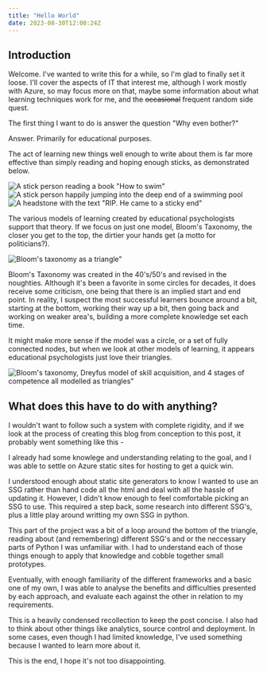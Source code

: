 ```yaml
---
title: "Hello World"
date: 2023-08-30T12:00:24Z
---
```

Introduction
------------
Welcome.
I've wanted to write this for a while, so I'm glad to finally set it loose.
I'll cover the aspects of IT that interest me, although I work mostly with Azure, so may focus more on that, maybe some information about what learning techniques work for me, and the ~~occasional~~ frequent random side quest.

The first thing I want to do is answer the question "Why even bother?"

Answer. Primarily for educational purposes.

The act of learning new things well enough to write about them is far more effective than simply reading and hoping enough sticks, as demonstrated below.

![A stick person reading a book "How to swim"](/hello-world/01.png)
![A stick person happily jumping into the deep end of a swimming pool](/hello-world/02.png)
![A headstone with the text "RIP. He came to a sticky end"](/hello-world/03.png)

The various models of learning created by educational psychologists support that theory. If we focus on just one model, Bloom's Taxonomy, the closer you get to the top, the dirtier your hands get (a motto for politicians?).

![Bloom's taxonomy as a triangle"](/hello-world/bloomstaxonomy.JPG)

Bloom's Taxonomy was created in the 40's/50's and revised in the noughties. Although it's been a favorite in some circles for decades, it does receive some criticism, one being that there is an implied start and end point. In reality, I suspect the most successful learners bounce around a bit, starting at the bottom, working their way up a bit, then going back and working on weaker area's, building a more complete knowledge set each time.

It might make more sense if the model was a circle, or a set of fully connected nodes, but when we look at other models of learning, it appears educational psychologists just love their triangles.

![Bloom's taxonomy, Dreyfus model of skill acquisition, and 4 stages of competence all modelled as triangles"](/hello-world/allthetriangles.JPG)

What does this have to do with anything?
-------
I wouldn't want to follow such a system with complete rigidity, and if we look at the process of creating this blog from conception to this post, it probably went something like this - 

I already had some knowlege and understanding relating to the goal, and I was able to settle on Azure static sites for hosting to get a quick win.

I understood enough about static site generators to know I wanted to use an SSG rather than hand code all the html and deal with all the hassle of updating it.  However, I didn't know enough to feel comfortable picking an SSG to use. This required a step back, some research into different SSG's, plus a little play around writting my own SSG in python.

This part of the project was a bit of a loop around the bottom of the triangle, reading about (and remembering) different SSG's and or the neccessary parts of Python I was unfamiliar with. I had to understand each of those things enough to apply that knowledge and cobble together small prototypes.

Eventually, with enough familiarity of the different frameworks and a basic one of my own, I was able to analyse the benefits and difficulties presented by each approach, and evaluate each against the other in relation to my requirements.

This is a heavily condensed recollection to keep the post concise. I also had to think about other things like analytics, source control and deployment. In some cases, even though I had limited knowledge, I've used something because I wanted to learn more about it.

This is the end, I hope it's not too disappointing.

